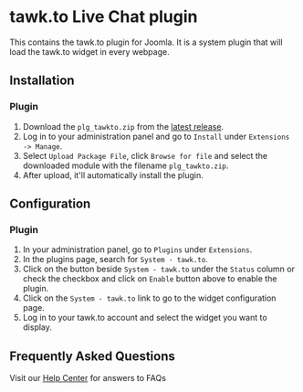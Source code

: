# tawk.to Live Chat plugin

This contains the tawk.to plugin for Joomla. It is a system plugin that will load the tawk.to widget in every webpage.

## Installation

### Plugin
1. Download the `plg_tawkto.zip` from the [latest release](https://github.com/tawk/tawk-joomla/releases).
2. Log in to your administration panel and go to `Install` under `Extensions -> Manage`.
3. Select `Upload Package File`, click `Browse for file` and select the downloaded module with the filename `plg_tawkto.zip`.
4. After upload, it'll automatically install the plugin.

## Configuration

### Plugin
1. In your administration panel, go to `Plugins` under `Extensions`.
2. In the plugins page, search for `System - tawk.to`.
3. Click on the button beside `System - tawk.to` under the `Status` column or check the checkbox and click on `Enable` button above to enable the plugin.
4. Click on the `System - tawk.to` link to go to the widget configuration page.
5. Log in to your tawk.to account and select the widget you want to display.

## Frequently Asked Questions
Visit our [Help Center](https://help.tawk.to/) for answers to FAQs
